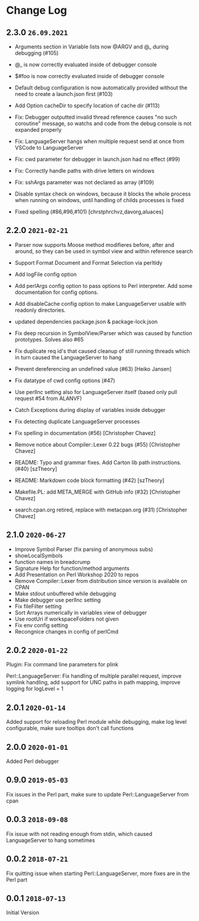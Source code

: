 # Change Log

## 2.3.0   `26.09.2021`

- Arguments section in Variable lists now @ARGV and @_ during debugging (#105)
- @_ is now correctly evaluated inside of debugger console
- $#foo is now correctly evaluated inside of debugger console
- Default debug configuration is now automatically provided without
    the need to create a launch.json first (#103)
- Add Option cacheDir to specify location of cache dir (#113)

- Fix: Debugger outputted invalid thread reference causes "no such coroutine" message, 
    so watchs and code from the debug console is not expanded properly
- Fix: LanguageServer hangs when multiple request send at once from VSCode to LanguageServer
- Fix: cwd parameter for debugger in launch.json had no effect (#99)
- Fix: Correctly handle paths with drive letters on windows
- Fix: sshArgs parameter was not declared as array (#109)
- Disable syntax check on windows, because it blocks the whole process when running on windows, 
    until handling of childs processes is fixed

- Fixed spelling (#86,#96,#101) [chrstphrchvz,davorg,aluaces]

## 2.2.0    `2021-02-21`
- Parser now supports Moose method modifieres before, after and around, 
  so they can be used in symbol view and within reference search
- Support Format Document and Format Selection via perltidy
- Add logFile config option
- Add perlArgs config option to pass options to Perl interpreter. Add some documentation for config options.
- Add disableCache config option to make LanguageServer usable with readonly directories.
- updated dependencies package.json & package-lock.json

- Fix deep recursion in SymbolView/Parser which was caused by function prototypes.
  Solves also #65
- Fix duplicate req id's that caused cleanup of still
  running threads which in turn caused the LanguageServer to hang
- Prevent dereferencing an undefined value (#63) [Heiko Jansen]
- Fix datatype of cwd config options (#47)
- Use perlInc setting also for LanguageServer itself (based only pull request #54 from ALANVF)
- Catch Exceptions during display of variables inside debugger
- Fix detecting duplicate LanguageServer processes

- Fix spelling in documentation (#56) [Christopher Chavez]
- Remove notice about Compiler::Lexer 0.22 bugs (#55) [Christopher Chavez]
- README: Typo and grammar fixes. Add Carton lib path instructions. (#40) [szTheory]
- README: Markdown code block formatting (#42) [szTheory]
- Makefile.PL: add META_MERGE with GitHub info (#32) [Christopher Chavez]
- search.cpan.org retired, replace with metacpan.org (#31) [Christopher Chavez]

## 2.1.0    `2020-06-27`
- Improve Symbol Parser (fix parsing of anonymous subs)
- showLocalSymbols
- function names in breadcrump
- Signature Help for function/method arguments
- Add Presentation on Perl Workshop 2020 to repos
- Remove Compiler::Lexer from distribution since 
    version is available on CPAN
- Make stdout unbuffered while debugging
- Make debugger use perlInc setting
- Fix fileFilter setting
- Sort Arrays numerically in variables view of debugger
- Use rootUri if workspaceFolders not given
- Fix env config setting
- Recongnice changes in config of perlCmd

## 2.0.2    `2020-01-22`
Plugin: Fix command line parameters for plink

Perl::LanguageServer: Fix handling of multiple parallel request, improve symlink handling, add support for UNC paths in path mapping, improve logging for logLevel = 1

## 2.0.1    `2020-01-14`
Added support for reloading Perl module while debugging, make log level configurable, make sure tooltips don't call functions

## 2.0.0    `2020-01-01`
Added Perl debugger

## 0.9.0   `2019-05-03`
Fix issues in the Perl part, make sure to update Perl::LanguageServer from cpan

## 0.0.3   `2018-09-08`
Fix issue with not reading enough from stdin, which caused LanguageServer to hang sometimes

## 0.0.2  `2018-07-21` 
Fix quitting issue when starting Perl::LanguageServer, more fixes are in the Perl part

## 0.0.1  `2018-07-13`
Initial Version


